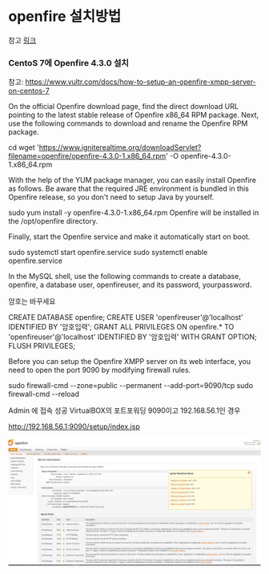 openfire 설치방법
==============

참고 [링크](https://www.vultr.com/docs/how-to-setup-an-openfire-xmpp-server-on-centos-7) 

### CentoS 7에 Openfire 4.3.0 설치

참고: https://www.vultr.com/docs/how-to-setup-an-openfire-xmpp-server-on-centos-7

On the official Openfire download page, find the direct download URL pointing to the latest stable release of Openfire x86_64 RPM package.
Next, use the following commands to download and rename the Openfire RPM package.

cd
wget 'https://www.igniterealtime.org/downloadServlet?filename=openfire/openfire-4.3.0-1.x86_64.rpm' -O openfire-4.3.0-1.x86_64.rpm

With the help of the YUM package manager, you can easily install Openfire as follows. Be aware that the required JRE environment is bundled in this Openfire release, so you don't need to setup Java by yourself.

sudo yum install -y openfire-4.3.0-1.x86_64.rpm
Openfire will be installed in the /opt/openfire directory.

Finally, start the Openfire service and make it automatically start on boot.

sudo systemctl start openfire.service
sudo systemctl enable openfire.service


In the MySQL shell, use the following commands to create a database, openfire, a database user, openfireuser, and its password, yourpassword.


암호는 바꾸세요

CREATE DATABASE openfire;
CREATE USER 'openfireuser'@'localhost' IDENTIFIED BY '암호입력';
GRANT ALL PRIVILEGES ON openfire.* TO 'openfireuser'@'localhost' IDENTIFIED BY '암호입력' WITH GRANT OPTION;
FLUSH PRIVILEGES;


Before you can setup the Openfire XMPP server on its web interface, you need to open the port 9090 by modifying firewall rules.

sudo firewall-cmd --zone=public --permanent --add-port=9090/tcp
sudo firewall-cmd --reload


Admin 에 접속 성공
VirtualBOX의 포트포워딩 9090이고 192.168.56.1인 경우

http://192.168.56.1:9090/setup/index.jsp


![접속한 ADMIN 페이지 샘플](img/openfire_admin_page_sample.PNG)
